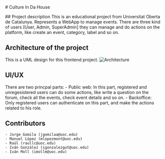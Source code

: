 # Culture In Da House

## Project description
This is an educational project from Universitat Oberta de Catalunya. Represents a WebApp to manage events. There are three kind of users [User, Admin, SuperAdmin] they can manage and do actions on the platform, like create an event, category, label and so on.

## Architecture of the project
This is a UML design for this frontend project.
![Architecture](https://i.imgur.com/5e6OWpg.png)

## UI/UX
There are two princpal parts:
    - Public web: In this part, registered and unregesistered users can do some actions, like write a question on the forum, check all the events, check event details and so on.
    - Backoffice: Only registered users can authenticate on this part, and make the actions related to his role.

## Contributors
    - Jorge Gomila (jgomilaa@uoc.edu)
    - Manuel López (mlopezmont@uoc.edu)
    - Raúl (raullc@uoc.edu)
    - Iván González (igonzalezgut@uoc.edu)
    - Iván Moll (imollm@uoc.edu)

